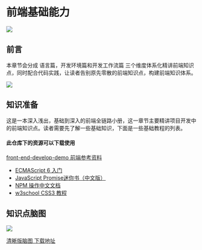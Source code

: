 # 前端基础能力

![](https://user-gold-cdn.xitu.io/2019/2/14/168eb57d16a9753c?w=520&h=305&f=png&s=11844)

## 前言

本章节会分成 语言篇，开发环境篇和开发工作流篇 三个维度体系化精讲前端知识点，同时配合代码实践，让读者告别原先零散的前端知识点，构建前端知识体系。

![](https://user-gold-cdn.xitu.io/2019/2/15/168ef583ac76baef?w=1763&h=626&f=png&s=102917)

## 知识准备

这是一本深入浅出，基础到深入的前端全链路小册，这一章节主要精讲项目开发中的前端知识点。读者需要先了解一些基础知识，下面是一些基础教程的列表。

#### 此仓库下的资源可以下载使用

[front-end-develop-demo 前端参考资料](https://github.com/dkypooh/front-end-develop-demo/tree/master/download)

*   [ECMAScript 6 入门](http://es6.ruanyifeng.com/)
*   [JavaScript Promise迷你书（中文版）](http://liubin.org/promises-book/)
*   [NPM 操作中文文档](https://www.npmjs.cn/)
*   [w3school CSS3 教程](http://www.w3school.com.cn/css3/index.asp)

## 知识点脑图

![](https://user-gold-cdn.xitu.io/2019/5/28/16afea032873be2f?w=2550&h=12008&f=png&s=2726661)

[清晰版脑图 下载地址](https://github.com/dkypooh/front-end-develop-demo/tree/master/download)